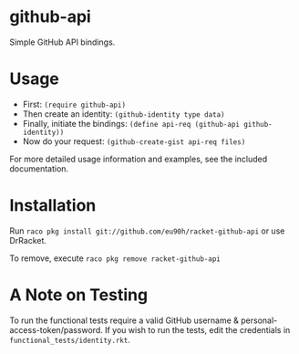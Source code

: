 github-api
==========
Simple GitHub API bindings.

Usage
=====
* First: `(require github-api)`
* Then create an identity: `(github-identity type data)`
* Finally, initiate the bindings: `(define api-req (github-api github-identity))`
* Now do your request: `(github-create-gist api-req files)`

For more detailed usage information and examples, see the included documentation.

Installation
============
Run `raco pkg install git://github.com/eu90h/racket-github-api` or use DrRacket.

To remove, execute `raco pkg remove racket-github-api`

A Note on Testing
=================
To run the functional tests require a valid GitHub username & personal-access-token/password. If you wish to run the tests, edit the credentials in `functional_tests/identity.rkt`.
